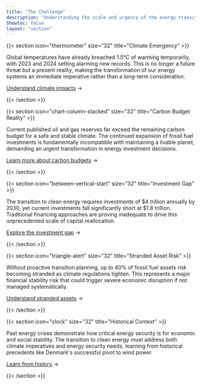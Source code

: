 ```yaml
---
title: "The Challenge"
description: "Understanding the scale and urgency of the energy transition challenge"
Showtoc: false
layout: "section"
---
```


{{< section icon="thermometer" size="32" title="Climate Emergency" >}}

Global temperatures have already breached 1.5°C of warming temporarily, with 2023 and 2024 setting alarming new records. This is no longer a future threat but a present reality, making the transformation of our energy systems an immediate imperative rather than a long-term consideration.

[Understand climate impacts](/en/challenge/climate-emergency) &rarr;

{{< /section >}}

{{< section icon="chart-column-stacked" size="32" title="Carbon Budget Reality" >}}

Current published oil and gas reserves far exceed the remaining carbon budget for a safe and stable climate. The continued expansion of fossil fuel investments is fundamentally incompatible with maintaining a livable planet, demanding an urgent transformation in energy investment decisions.

[Learn more about carbon budgets](/en/challenge/carbon-budget) &rarr;

{{< /section >}}

{{< section icon="between-vertical-start" size="32" title="Investment Gap" >}}

The transition to clean energy requires investments of $4 trillion annually by 2030, yet current investments fall significantly short at $1.8 trillion. Traditional financing approaches are proving inadequate to drive this unprecedented scale of capital reallocation.

[Explore the investment gap](/en/challenge/investment-gap) &rarr;

{{< /section >}}

{{< section icon="triangle-alert" size="32" title="Stranded Asset Risk" >}}

Without proactive transition planning, up to 40% of fossil fuel assets risk becoming stranded as climate regulations tighten. This represents a major financial stability risk that could trigger severe economic disruption if not managed systematically.

[Understand stranded assets](en//challenge/stranded-risks) &rarr;

{{< /section >}}

{{< section icon="clock" size="32" title="Historical Context" >}}

Past energy crises demonstrate how critical energy security is for economic and social stability. The transition to clean energy must address both climate imperatives and energy security needs, learning from historical precedents like Denmark's successful pivot to wind power.

[Learn from history](/en/challenge/historical-context) &rarr;

{{< /section >}}